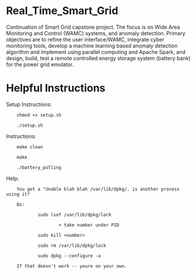 # Real_Time_Smart_Grid
Continuation of Smart Grid capstone project. The focus is on Wide Area Monitoring and Control (WAMC) systems, and anomaly detection. Primary objectives are to refine the user interface/WAMC, integrate cyber monitoring tools, develop a machine learning based anomaly detection algorithm and implement using parallel computing and Apache Spark, and design, build, test a remote controlled energy storage system (battery bank) for the power grid emulator. 


# Helpful Instructions

Setup Instructions:

        chmod +x setup.sh

        ./setup.sh

Instructions:

        make clean

        make

        ./battery_polling

Help:

        You get a "Unable blah blah /var/lib/dpkg/. is another process using it?

        Do:

                sudo lsof /var/lib/dpkg/lock

                        > take number under PID

                sudo kill <number>

                sudo rm /var/lib/dpkg/lock

                sudo dpkg --configure -a

        If that doesn't work -- youre on your own.


